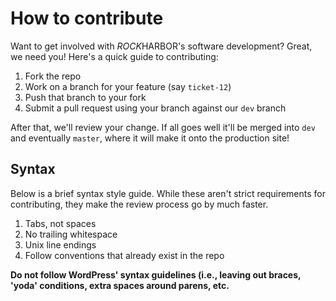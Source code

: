 # How to contribute

Want to get involved with *ROCK*HARBOR's software development? Great, we need
you! Here's a quick guide to contributing:

1. Fork the repo
2. Work on a branch for your feature (say `ticket-12`)
3. Push that branch to your fork
4. Submit a pull request using your branch against our `dev` branch

After that, we'll review your change. If all goes well it'll be merged into `dev`
and eventually `master`, where it will make it onto the production site!

## Syntax

Below is a brief syntax style guide. While these aren't strict requirements for
contributing, they make the review process go by much faster.

1. Tabs, not spaces
2. No trailing whitespace
3. Unix line endings
4. Follow conventions that already exist in the repo

**Do not follow WordPress' syntax guidelines (i.e., leaving out braces, 'yoda'
conditions, extra spaces around parens, etc.**